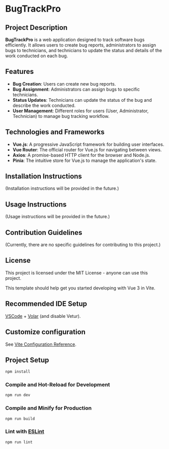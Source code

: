 # BugTrackPro

## Project Description

**BugTrackPro** is a web application designed to track software bugs efficiently. It allows users to create bug reports, administrators to assign bugs to technicians, and technicians to update the status and details of the work conducted on each bug.

## Features

- **Bug Creation**: Users can create new bug reports.
- **Bug Assignment**: Administrators can assign bugs to specific technicians.
- **Status Updates**: Technicians can update the status of the bug and describe the work conducted.
- **User Management**: Different roles for users (User, Administrator, Technician) to manage bug tracking workflow.

## Technologies and Frameworks

- **Vue.js**: A progressive JavaScript framework for building user interfaces.
- **Vue Router**: The official router for Vue.js for navigating between views.
- **Axios**: A promise-based HTTP client for the browser and Node.js.
- **Pinia**: The intuitive store for Vue.js to manage the application's state.

## Installation Instructions

(Installation instructions will be provided in the future.)

## Usage Instructions

(Usage instructions will be provided in the future.)

## Contribution Guidelines

(Currently, there are no specific guidelines for contributing to this project.)

## License

This project is licensed under the MIT License - anyone can use this project.


This template should help get you started developing with Vue 3 in Vite.

## Recommended IDE Setup

[VSCode](https://code.visualstudio.com/) + [Volar](https://marketplace.visualstudio.com/items?itemName=Vue.volar) (and disable Vetur).

## Customize configuration

See [Vite Configuration Reference](https://vitejs.dev/config/).

## Project Setup

```sh
npm install
```

### Compile and Hot-Reload for Development

```sh
npm run dev
```

### Compile and Minify for Production

```sh
npm run build
```

### Lint with [ESLint](https://eslint.org/)

```sh
npm run lint
```
